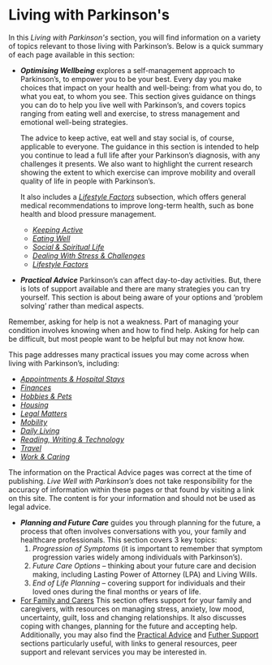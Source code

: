 # Living with Parkinson's
In this _Living with Parkinson's_ section, you will find information on a variety of topics relevant to those living with Parkinson’s. Below is a quick summary of each page available in this section:

- _**Optimising Wellbeing**_ explores a self-management approach to Parkinson’s, to empower you to be your best. Every day you make choices that impact on your health and well-being: from what you do, to what you eat, to whom you see. This section gives guidance on things you can do to help you live well with Parkinson’s, and covers topics ranging from eating well and exercise, to stress management and emotional well-being strategies.

  The advice to keep active, eat well and stay social is, of course, applicable to everyone. The guidance in this section is intended to help you continue to lead a full life after your Parkinson’s diagnosis, with any challenges it presents. We also want to highlight the current research showing the extent to which exercise can improve mobility and overall quality of life in people with Parkinson’s.

  It also includes a <a href="/learn/living-with-parkinsons/optimising-wellbeing/lifestyle factors" class="internal-link">_Lifestyle Factors_</a> subsection, which offers general medical recommendations to improve long-term health, such as bone health and blood pressure management.
  
  - <a href="/learn/living-with-parkinsons/optimising-wellbeing/keeping-active" class="internal-link">_Keeping Active_</a>
  - <a href="/learn/living-with-parkinsons/optimising-wellbeing/eating-well" class="internal-link">_Eating Well_</a>
  - <a href="/learn/living-with-parkinsons/optimising-wellbeing/social-and-spiritual-life" class="internal-link">_Social & Spiritual Life_</a>
  - <a href="/learn/living-with-parkinsons/optimising-wellbeing/dealing-with-stress-and-challenges" class="internal-link">_Dealing With Stress & Challenges_</a>
  - <a href="/learn/living-with-parkinsons/optimising-wellbeing/lifestyle-factors" class="internal-link">_Lifestyle Factors_</a>

- _**Practical Advice**_ Parkinson’s can affect day-to-day activities. But, there is lots of support available and there are many strategies you can try yourself. This section is about being aware of your options and ‘problem solving’ rather than medical aspects. 
 
Remember, asking for help is not a weakness. Part of managing your condition involves knowing when and how to find help. Asking for help can be difficult, but most people want to be helpful but may not know how. 

This page addresses many practical issues you may come across when living with Parkinson’s, including:
  - <a href="/learn/living-with-parkinsons/practical-advice/appointments-and-hospital-stays" class="internal-link">_Appointments & Hospital Stays_</a>
  - <a href="/learn/living-with-parkinsons/practical-advice/appointments-and-hospital-stays" class="internal-link">_Finances_</a>
  - <a href="/learn/living-with-parkinsons/practical-advice/hobbiess-and-pets" class="internal-link">_Hobbies & Pets_</a>
  - <a href="/learn/living-with-parkinsons/practical-advice/housing" class="internal-link">_Housing_</a>
  - <a href="/learn/living-with-parkinsons/practical-advice/legal-matters" class="internal-link">_Legal Matters_</a>
  - <a href="/learn/living-with-parkinsons/practical-advice/mobility" class="internal-link">_Mobility_</a>
  - <a href="/learn/living-with-parkinsons/practical-advice/daily-living" class="internal-link">_Daily Living_</a>
  - <a href="/learn/living-with-parkinsons/practical-advice/reading-writing-and-technology" class="internal-link">_Reading, Writing & Technology_</a> 
  - <a href="/learn/living-with-parkinsons/practical-advice/travel" class="internal-link">_Travel_</a>
  - <a href="/learn/living-with-parkinsons/practical-advice/work-and-caring" class="internal-link">_Work & Caring_</a>

The information on the Practical Advice pages was correct at the time of publishing. _Live Well with Parkinson’s_ does not take responsibility for the accuracy of information within these pages or that found by visiting a link on this site. The content is for your information and should not be used as legal advice. 

- _**Planning and Future Care**_ guides you through planning for the future, a process that often involves conversations with you, your family and healthcare professionals. This section covers 3 key topics:
  1. _Progression of Symptoms_ (it is important to remember that symptom progression varies widely among individuals with Parkinson’s).
  2. _Future Care Options_ – thinking about your future care and decision making, including Lasting Power of Attorney (LPA) and Living Wills.
  3. _End of Life Planning_ – covering support for individuals and their loved ones during the final months or years of life.
- [For Family and Carers](for-family-and-carers.md) This section offers support for your family and caregivers, with resources on managing stress, anxiety, low mood, uncertainty, guilt, loss and changing relationships. It also discusses coping with changes, planning for the future and accepting help. Additionally, you may also find the [Practical Advice](pratical-advice.md) and [Futher Support](futher-support.md) sections particularly useful, with links to general resources, peer support and relevant services you may be interested in.
